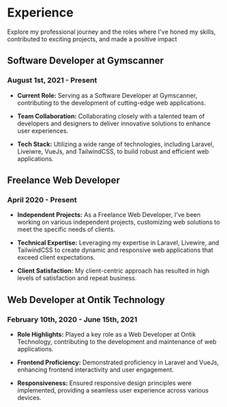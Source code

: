 # Experience

Explore my professional journey and the roles where I've honed my skills, contributed to exciting projects, and made a positive impact

## Software Developer at Gymscanner

### August 1st, 2021 - Present

- **Current Role:** Serving as a Software Developer at Gymscanner, contributing to the development of cutting-edge web applications.

- **Team Collaboration:** Collaborating closely with a talented team of developers and designers to deliver innovative solutions to enhance user experiences.

- **Tech Stack:** Utilizing a wide range of technologies, including Laravel, Liveiwre, VueJs, and TailwindCSS, to build robust and efficient web applications.

## Freelance Web Developer

### April 2020 - Present

- **Independent Projects:** As a Freelance Web Developer, I've been working on various independent projects, customizing web solutions to meet the specific needs of clients.

- **Technical Expertise:** Leveraging my expertise in Laravel, Livewire, and TailwindCSS to create dynamic and responsive web applications that exceed client expectations.

- **Client Satisfaction:** My client-centric approach has resulted in high levels of satisfaction and repeat business.

## Web Developer at Ontik Technology

### February 10th, 2020 - June 15th, 2021

- **Role Highlights:** Played a key role as a Web Developer at Ontik Technology, contributing to the development and maintenance of web applications.

- **Frontend Proficiency:** Demonstrated proficiency in Laravel and VueJs, enhancing frontend interactivity and user engagement.

- **Responsiveness:** Ensured responsive design principles were implemented, providing a seamless user experience across various devices.
